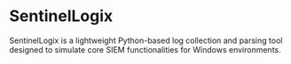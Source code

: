 # SentinelLogix
SentinelLogix is a lightweight Python-based log collection and parsing tool designed to simulate core SIEM functionalities for Windows environments. 
